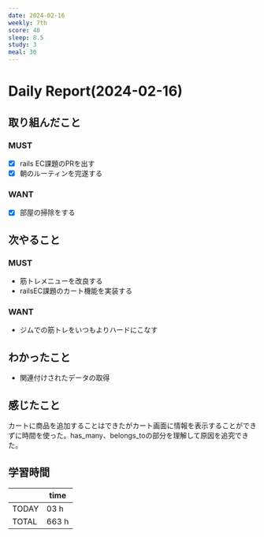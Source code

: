 ```yaml
---
date: 2024-02-16
weekly: 7th
score: 40
sleep: 8.5
study: 3
meal: 30
---
```

# Daily Report(2024-02-16)
## 取り組んだこと
### MUST
- [x] rails EC課題のPRを出す
- [x] 朝のルーティンを完遂する
### WANT
- [x] 部屋の掃除をする
## 次やること
### MUST
- 筋トレメニューを改良する
- railsEC課題のカート機能を実装する
### WANT
- ジムでの筋トレをいつもよりハードにこなす
## わかったこと
- 関連付けされたデータの取得
## 感じたこと
カートに商品を追加することはできたがカート画面に情報を表示することができずに時間を使った。has_many、belongs_toの部分を理解して原因を追究できた。
## 学習時間
|       | time  | 
| ----- | ----- |
| TODAY | 03 h |
| TOTAL | 663 h |